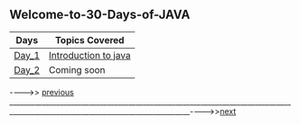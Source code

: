## Welcome-to-30-Days-of-JAVA

| Days          | Topics Covered |
| ------------- | ------------- |
| [Day_1]()         | [Introduction to java]() |
| [Day_2]()  | Coming soon  |




---->> [previous]()  ________________________________________________________________________________________________________________________________---->>[next]()
